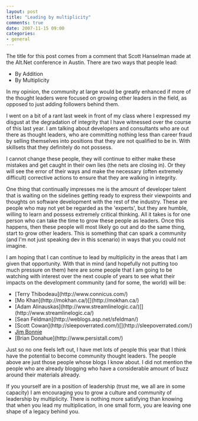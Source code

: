 ```yaml
---
layout: post
title: "Leading by multiplicity"
comments: true
date: 2007-11-15 09:00
categories:
- general
---
```


The title for this post comes from a comment that Scott Hanselman made at the Alt.Net conference in Austin. There are two ways that people lead:
<ul>
<li>By Addition</li>
<li>By Multiplicity</li></ul>

In my opinion, the community at large would be greatly enhanced if more of the thought leaders were focused on growing other leaders in the field, as opposed to just adding followers behind them.

I went on a bit of a rant last week in front of my class where I expressed my disgust at the degradation of integrity that I have witnessed over the course of this last year. I am talking about developers and consultants who are out there as thought leaders, who are committing nothing less than career fraud by selling themselves into positions that they are not qualified to be in. With skillsets that they definitely do not possess.

I cannot change these people, they will continue to either make these mistakes and get caught in their own lies (the nets are closing in). Or they will see the error of their ways and make the necessary (often extremely difficult) corrective actions to ensure that they are walking in integrity.

One thing that continually impresses me is the amount of developer talent that is waiting on the sidelines getting ready to express their viewpoints and thoughts on software development with the rest of the industry. These are people who may not yet be regarded as the 'experts', but they are humble, willing to learn and possess extremely critical thinking. All it takes is for one person who can take the time to grow these people as leaders. Once this happens, then these people will most likely go out and do the same thing, start to grow other leaders. This is something that can spark a community (and I'm not just speaking dev in this scenario) in ways that you could not imagine.

I am hoping that I can continue to lead by multiplicity in the areas that I am given that opportunity. With that in mind (and hopefully not putting too much pressure on them) here are some people that I am going to be watching with interest over the next couple of years to see what their impacts on the development community (and for some, the world) will be:
<ul>
<li>[Terry Thibodeau](http://www.connicus.com/)</li>
<li>[Mo Khan](http://mokhan.ca/)[](http://mokhan.ca/)</li>
<li>[Adam Alinauskas](http://www.streamlinelogic.ca/)[](http://www.streamlinelogic.ca/)</li>
<li>[Sean Feldman](http://weblogs.asp.net/sfeldman/)</li>
<li>[Scott Cowan](http://sleepoverrated.com/)[](http://sleepoverrated.com/)</li>
<li><a href="http://walkspoiled.com/"><font color="#000000">Jim</font> Bonnie</a></li>
<li>[Brian Donahue](http://www.persistall.com/)</li></ul>

Just so no one feels left out, I have met lots of people this year that I think have the potential to become community thought leaders. The people above are just those people whose blogs I know about. I did not mention the people who are already blogging who have a considerable amount of buzz around their materials already.

If you yourself are in a position of leadership (trust me, we all are in some capacity) I am encouraging you to grow a culture and community of leadership by multiplicity. There is nothing more satisfying than knowing that when you lead my multiplication, in one small form, you are leaving one shape of a legacy behind you.




